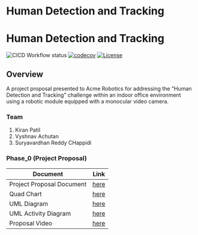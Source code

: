 # Human Detection and Tracking 

# Human Detection and Tracking 
![CICD Workflow status](https://github.com/TommyChangUMD/cpp-boilerplate-v2/actions/workflows/run-unit-test-and-upload-codecov.yml/badge.svg) [![codecov](https://codecov.io/gh/TommyChangUMD/cpp-boilerplate-v2/branch/main/graph/badge.svg)](https://codecov.io/gh/TommyChangUMD/cpp-boilerplate-v2) [![License](https://img.shields.io/badge/license-MIT-blue.svg)](LICENSE)

## Overview
A project proposal presented to Acme Robotics for addressing the "Human Detection and Tracking" challenge within an indoor office environment using a robotic module equipped with a monocular video camera.

### Team 

1. Kiran Patil
2. Vyshnav Achutan
3. Suryavardhan Reddy CHappidi

### Phase_0 (Project Proposal)
| Document           | Link                                                                                         |
| ------------------------- | -------------------------------------------------------------------------------------------- |
| Project Proposal Document | [here](https://github.com/Achuthankrishna/ENPM808X-Human-Detection-and-Tracking/blob/main/Phase0%20-%20Proposal/ENPM808X%20-%20Midterm%20Phase%200%20(Proposal).pdf) |
| Quad Chart                | [here](https://github.com/Achuthankrishna/ENPM808X-Human-Detection-and-Tracking/blob/main/Phase0%20-%20Proposal/QuadChart.png) |
| UML Diagram               | [here](https://github.com/Achuthankrishna/ENPM808X-Human-Detection-and-Tracking/blob/main/UML/UML.png) |
| UML Activity Diagram      | [here](https://github.com/Achuthankrishna/ENPM808X-Human-Detection-and-Tracking/blob/main/UML/ActivityDiagram.png) |
| Proposal Video            | [here](https://drive.google.com/file/d/10-ACmZfWdRRPJYiRuZzHNGz2BmWI6FlM/view?usp=sharing) |

